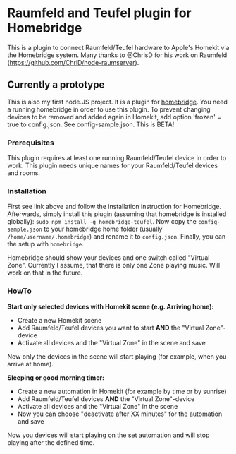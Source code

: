 # Raumfeld and Teufel plugin for Homebridge

This is a plugin to connect Raumfeld/Teufel hardware to Apple's Homekit via the Homebridge system. Many thanks to @ChrisD for his work on Raumfeld (https://github.com/ChriD/node-raumserver).

## Currently a prototype
This is also my first node.JS project. It is a plugin for [homebridge](https://github.com/nfarina/homebridge).
You need a running homebridge in order to use this plugin.
To prevent changing devices to be removed and added again in Homekit, add option 'frozen' = true to config.json. See config-sample.json. This is BETA!

### Prerequisites
This plugin requires at least one running Raumfeld/Teufel device in order to work.
This plugin needs unique names for your Raumfeld/Teufel devices and rooms.

### Installation
First see link above and follow the installation instruction for Homebridge. Afterwards, simply install this plugin (assuming that homebridge is installed globally): `sudo npm install -g homebridge-teufel`. 
Now copy the `config-sample.json` to your homebridge home folder (usually `/home/username/.homebridge`) and rename it to `config.json`.
Finally, you can the setup with `homebridge`.

Homebridge should show your devices and one switch called "Virtual Zone". Currently I assume, that there is only one Zone playing music.
Will work on that in the future.

### HowTo
**Start only selected devices with Homekit scene (e.g. Arriving home):**
- Create a new Homekit scene
- Add Raumfeld/Teufel devices you want to start **AND** the "Virtual Zone"-device
- Activate all devices and the "Virtual Zone" in the scene and save

Now only the devices in the scene will start playing (for example, when you arrive at home).

**Sleeping or good morning timer:**
- Create a new automation in Homekit (for example by time or by sunrise)
- Add Raumfeld/Teufel devices **AND** the "Virtual Zone"-device
- Activate all devices and the "Virtual Zone" in the scene
- Now you can choose "deactivate after XX minutes" for the automation and save

Now you devices will start playing on the set automation and will stop playing after the defined time.
